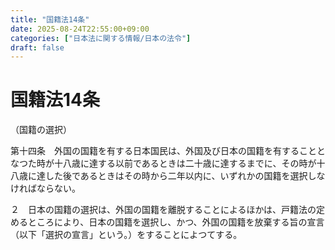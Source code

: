 ```yaml
---
title: "国籍法14条"
date: 2025-08-24T22:55:00+09:00
categories: ["日本法に関する情報/日本の法令"]
draft: false
---
```


# 国籍法14条

（国籍の選択）

第十四条　外国の国籍を有する日本国民は、外国及び日本の国籍を有することとなつた時が十八歳に達する以前であるときは二十歳に達するまでに、その時が十八歳に達した後であるときはその時から二年以内に、いずれかの国籍を選択しなければならない。

２　日本の国籍の選択は、外国の国籍を離脱することによるほかは、戸籍法の定めるところにより、日本の国籍を選択し、かつ、外国の国籍を放棄する旨の宣言（以下「選択の宣言」という。）をすることによつてする。
